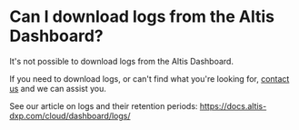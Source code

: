 #  Can I download logs from the Altis Dashboard? 

It's not possible to download logs from the Altis Dashboard.

If you need to download logs, or can't find what you're looking for, [contact us](https://docs.altis-dxp.com/guides/getting-help-with-altis/) and we can assist you.


See our article on logs and their retention periods: https://docs.altis-dxp.com/cloud/dashboard/logs/